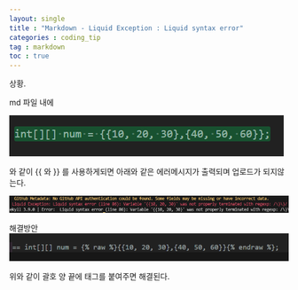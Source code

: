 ```yaml
---
layout: single
title : "Markdown - Liquid Exception : Liquid syntax error"
categories : coding_tip
tag : markdown
toc : true
---
```


상황. 

md 파일 내에

![이미지](https://github.com/YUNCHANYEONG/YUNCHANYEONG.github.io/blob/master/assets/images/Liquid%20Exception1.PNG?raw=true
)

와 같이 {{ 와 }} 를 사용하게되면 아래와 같은 에러메시지가 출력되며 업로드가 되지않는다.

![이미지](https://github.com/YUNCHANYEONG/YUNCHANYEONG.github.io/blob/master/assets/images/Liquid%20Exception2.PNG?raw=true
)


해결방안
![이미지](https://github.com/YUNCHANYEONG/YUNCHANYEONG.github.io/blob/master/assets/images/Liquid%20Exception3.PNG?raw=true
)

위와 같이 괄호 양 끝에 태그를 붙여주면 해결된다.
